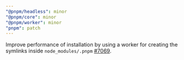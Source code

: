 ```yaml
---
"@pnpm/headless": minor
"@pnpm/core": minor
"@pnpm/worker": minor
"pnpm": patch
---
```


Improve performance of installation by using a worker for creating the symlinks inside `node_modules/.pnpm` [#7069](https://github.com/pnpm/pnpm/pull/7069).
